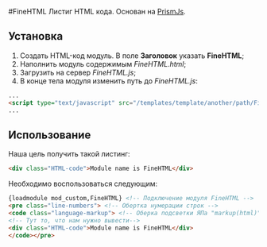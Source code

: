 #FineHTML
Листиг HTML кода. Основан на [PrismJs](http://prismjs.com/).
## Установка
1. Создать HTML-код модуль. В поле **Заголовок** указать **FineHTML**;
2. Наполнить модуль содержимым *FineHTML.html*;
3. Загрузить на сервер *FineHTML.js*;
4. В конце тела модуля изменить путь до *FineHTML.js*:

```html
...
<script type="text/javascript" src="/templates/template/another/path/FineHTML.js" defer></script>
...
```

## Использование
Наша цель получить такой листинг:
```html
<div class="HTML-code">Module name is FineHTML</div>
```
Необходимо воспользоваться следующим:
```html
{lоadmodule mod_custom,FineHTML} <!-- Подключение модуля FineHTML -->
<pre class="line-numbers"> <!-- Обертка нумерации строк -->
<code class="language-markup"> <!-- Оберка подсветки ЯПа "markup(html)" -->
<!-- Тут то, что нам нужно вывести-->
<div class="HTML-code">Module name is FineHTML</div>
</code></pre>
```